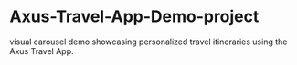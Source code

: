 # Axus-Travel-App-Demo-project
 visual carousel demo showcasing personalized travel itineraries using the Axus Travel App.
